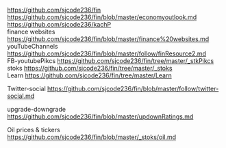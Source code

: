 



https://github.com/sjcode236/fin    
https://github.com/sjcode236/fin/blob/master/economyoutlook.md     
https://github.com/sjcode236/kachP     
finance websites https://github.com/sjcode236/fin/blob/master/finance%20websites.md    
youTubeChannels https://github.com/sjcode236/fin/blob/master/follow/finResource2.md    
FB-youtubePikcs https://github.com/sjcode236/fin/tree/master/_stkPikcs     
stoks https://github.com/sjcode236/fin/tree/master/_stoks     
Learn https://github.com/sjcode236/fin/tree/master/Learn     

Twitter-social https://github.com/sjcode236/fin/blob/master/follow/twitter-social.md     

upgrade-downgrade  https://github.com/sjcode236/fin/blob/master/updownRatings.md      



Oil prices & tickers https://github.com/sjcode236/fin/blob/master/_stoks/oil.md     
